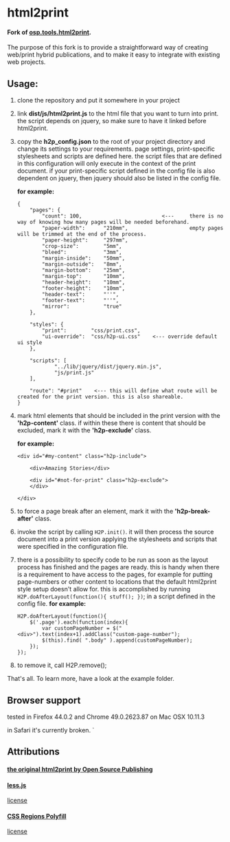 

# html2print
#### Fork of [osp.tools.html2print](https://github.com/osp/osp.tools.html2print).


The purpose of this fork is to provide a straightforward way of creating web/print hybrid publications,
and to make it easy to integrate with existing web projects.

## **Usage**:

1.  clone the repository and put it somewhere in your project
2.  link **dist/js/html2print.js** to the html file that you want to turn into print. the script depends on jquery,
    so make sure to have it linked before html2print.

3.  copy the **h2p_config.json** to the root of your project directory and change its settings to your requirements.
    page settings, print-specific stylesheets and scripts are defined here.
    the script files that are defined in this configuration will only execute in the context of the print document.
    if your print-specific script defined in the config file is also dependent on jquery, then jquery should also be
    listed in the config file.

    **for example:**
    ```
    {
        "pages": {
            "count": 100,                          <---     there is no way of knowing how many pages will be needed beforehand.
            "paper-width":      "210mm",                    empty pages will be trimmed at the end of the process.
            "paper-height":     "297mm",
            "crop-size":        "5mm",
            "bleed":            "3mm",
            "margin-inside":    "50mm",
            "margin-outside":   "8mm",
            "margin-bottom":    "25mm",
            "margin-top":       "10mm",
            "header-height":    "10mm",
            "footer-height":    "10mm",
            "header-text":      "''",
            "footer-text":      "''",
            "mirror":           "true"           
        },

        "styles": {
            "print":        "css/print.css",    
            "ui-override":  "css/h2p-ui.css"    <--- override default ui style
        },

        "scripts": [
                "../lib/jquery/dist/jquery.min.js",
                "js/print.js"
        ],

        "route": "#print"    <--- this will define what route will be created for the print version. this is also shareable.
    }
    ```


4.  mark html elements that should be included in the print version with the **'h2p-content'** class.
    if within these there is content that should be excluded, mark it with the **'h2p-exclude'** class.

    **for example:**
    ```
    <div id="#my-content" class="h2p-include">

        <div>Amazing Stories</div>

        <div id="#not-for-print" class="h2p-exclude">
        </div>

    </div>

    ```
5.  to force a page break after an element, mark it with the **'h2p-break-after'** class.

6.  invoke the script by calling `H2P.init()`. it will then process the source document into a print version applying the stylesheets
    and scripts that were specified in the configuration file.

7.  there is a possibility to specify code to be run as soon as the layout process has finished and the pages are ready.
    this is handy when there is a requirement to have access to the pages, for example for putting page-numbers or other content
    to locations that the default html2print style setup doesn't allow for.
    this is accomplished by running `H2P.doAfterLayout(function(){ stuff(); })`; in a script defined in the config file.
    **for example:**

    ```
    H2P.doAfterLayout(function(){
        $('.page').each(function(index){
            var customPageNumber = $("<div>").text(index+1).addClass("custom-page-number");
            $(this).find( ".body" ).append(customPageNumber);
        });
    });
    ```
8. to remove it, call H2P.remove();

That's all.
To learn more, have a look at the example folder.


## Browser support

tested in Firefox 44.0.2
and Chrome 49.0.2623.87
on Mac OSX 10.11.3

in Safari it's currently broken.
`


## Attributions

#### [the original html2print by Open Source Publishing](https://github.com/osp/osp.tools.html2print)

#### [less.js]( http://lesscss.org/)
[license](https://github.com/less/less.js/blob/master/LICENSE)

#### [CSS Regions Polyfill](https://github.com/FremyCompany/css-regions-polyfill)   
[license](https://github.com/FremyCompany/css-regions-polyfill/blob/master/LICENSE.md)
